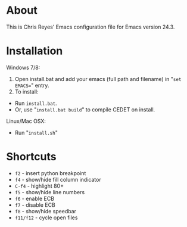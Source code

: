 # About

This is Chris Reyes' Emacs configuration file for Emacs version 24.3.

# Installation

Windows 7/8:

1. Open install.bat and add your emacs (full path and filename) in "`set EMACS=`" entry.
2. To install:
- Run `install.bat`.
- Or, use "`install.bat build`" to compile CEDET on install.

Linux/Mac OSX:

- Run "`install.sh`"

# Shortcuts

- `f2` - insert python breakpoint
- `f4` - show/hide fill column indicator
- `C-f4` - highlight 80+
- `f5` - show/hide line numbers
- `f6` - enable ECB
- `f7` - disable ECB
- `f8` - show/hide speedbar
- `f11/f12` - cycle open files